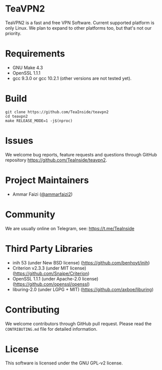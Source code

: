 


# TeaVPN2
TeaVPN2 is a fast and free VPN Software. Current supported platform is only
Linux. We plan to expand to other platforms too, but that's not our priority.


# Requirements
- GNU Make 4.3
- OpenSSL 1.1.1
- gcc 9.3.0 or gcc 10.2.1 (other versions are not tested yet).


# Build
```
git clone https://github.com/TeaInside/teavpn2
cd teavpn2
make RELEASE_MODE=1 -j$(nproc)
```

# Issues
We welcome bug reports, feature requests and questions through GitHub
repository https://github.com/TeaInside/teavpn2.


# Project Maintainers
- Ammar Faizi ([@ammarfaizi2](https://github.com/ammarfaizi2))


# Community
We are usually online on Telegram, see: https://t.me/TeaInside


# Third Party Libraries
- inih 53 (under New BSD license) (https://github.com/benhoyt/inih)
- Criterion v2.3.3 (under MIT license) (https://github.com/Snaipe/Criterion)
- OpenSSL 1.1.1 (under Apache-2.0 license) (https://github.com/openssl/openssl)
- liburing-2.0 (under LGPG + MIT) (https://github.com/axboe/liburing)


# Contributing
We welcome contributors through GitHub pull request. Please read the
`CONTRIBUTING.md` file for detailed information.


# License
This software is licensed under the GNU GPL-v2 license.
